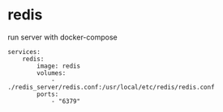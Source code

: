 # redis 

run server with docker-compose
```
services:
    redis:
        image: redis
        volumes:
            - ./redis_server/redis.conf:/usr/local/etc/redis/redis.conf
        ports:
            - "6379"
```